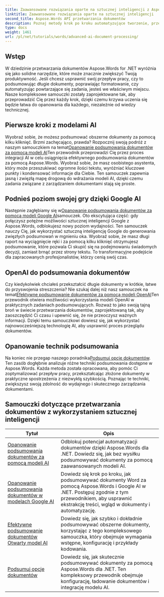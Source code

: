 ```yaml
---
title: Zaawansowane rozwiązania oparte na sztucznej inteligencji z Aspose.Words dla .NET
linktitle: Zaawansowane rozwiązania oparte na sztucznej inteligencji
second_title: Aspose.Words API przetwarzania dokumentów
description: Poznaj metody krok po kroku automatyzujące tworzenie, przetwarzanie i analizę dokumentów dzięki wykorzystaniu spostrzeżeń i możliwości przetwarzania opartych na sztucznej inteligencji.
type: docs
weight: 1461
url: /pl/net/tutorials/words/advanced-ai-document-processing/
---
```

## Wstęp

W dziedzinie przetwarzania dokumentów Aspose.Words for .NET wyróżnia się jako solidne narzędzie, które może znacznie zwiększyć Twoją produktywność. Jeśli chcesz usprawnić swój przepływ pracy, czy to podsumowując długie dokumenty, poprawiając formatowanie, czy automatyzując powtarzające się zadania, jesteś we właściwym miejscu. Nasze kompleksowe samouczki zostały zaprojektowane tak, aby przeprowadzić Cię przez każdy krok, dzięki czemu krzywa uczenia się będzie łatwa do opanowania dla każdego, niezależnie od wiedzy technicznej.

## Pierwsze kroki z modelami AI

 Wyobraź sobie, że możesz podsumować obszerne dokumenty za pomocą kilku kliknięć. Brzmi zachęcająco, prawda? Rozpocznij swoją podróż z naszym samouczkiem na temat[Opanowanie podsumowania dokumentów za pomocą modeli AI](./mastering-document-summarization-ai-model/)Ten przewodnik przeprowadzi Cię przez proces integracji AI w celu osiągnięcia efektywnego podsumowania dokumentów za pomocą Aspose.Words. Wyobraź sobie, że masz osobistego asystenta, który może przeszukiwać ogromne ilości tekstu, wyróżniać kluczowe punkty i kondensować informacje dla Ciebie. Ten samouczek zapewnia jasną i zwięzłą mapę drogową do wdrażania modeli AI, dzięki czemu zadania związane z zarządzaniem dokumentami stają się proste.

## Podnieś poziom swojej gry dzięki Google AI

 Następnie zagłębiamy się w[Opanowanie podsumowania dokumentów za pomocą modeli Google AI](./mastering-document-summarization-google-ai-model/)samouczek. Oto ekscytująca część: gdy połączysz potężne możliwości sztucznej inteligencji Google z Aspose.Words, odblokujesz nowy poziom wydajności. Ten samouczek nauczy Cię, jak wykorzystać sztuczną inteligencję Google do generowania zwięzłych podsumowań w mgnieniu oka. Wyobraź sobie, że masz długi raport na wyciągnięcie ręki i za pomocą kilku kliknięć otrzymujesz podsumowanie, które pozwala Ci skupić się na podejmowaniu świadomych decyzji, zamiast brnąć przez strony tekstu. To transformacyjne podejście dla zapracowanych profesjonalistów, którzy cenią swój czas.

## OpenAI do podsumowania dokumentów

 Czy kiedykolwiek chciałeś przekształcić długie dokumenty w krótkie, łatwe do przyswojenia streszczenia? Nie szukaj dalej niż nasz samouczek na temat[Efektywne podsumowanie dokumentów za pomocą modeli OpenAI](./efficient-document-summarization-openai-model/)Ten przewodnik otwiera możliwości wykorzystania modeli OpenAI w praktycznych zadaniach podsumowujących. Rozważ to jako swoją tajną broń w świecie przetwarzania dokumentów, zaprojektowaną tak, aby zaoszczędzić Ci czasu i upewnić się, że nie przeoczysz ważnych informacji. Dzięki temu samouczkowi dowiesz się, jak wykorzystać najnowocześniejszą technologię AI, aby usprawnić proces przeglądu dokumentów.

## Opanowanie technik podsumowania

 Na koniec nie przegap naszego poradnika[Podsumuj opcje dokumentów](./summarize-documents-options/). Ten zasób dogłębnie analizuje różne techniki podsumowania dostępne w Aspose.Words. Każda metoda została opracowana, aby pomóc Ci zoptymalizować przepływ pracy, przekształcając złożone dokumenty w praktyczne spostrzeżenia z niezwykłą szybkością. Poznając te techniki, zwiększysz swoją zdolność do wydajnego i skutecznego zarządzania dokumentami.

 ## Samouczki dotyczące przetwarzania dokumentów z wykorzystaniem sztucznej inteligencji
| Tytuł | Opis |
| --- | --- |
| [Opanowanie podsumowania dokumentów za pomocą modeli AI](./mastering-document-summarization-ai-model/) | Odblokuj potencjał automatyzacji dokumentów dzięki Aspose.Words dla .NET. Dowiedz się, jak bez wysiłku podsumowywać dokumenty za pomocą zaawansowanych modeli AI. |
| [Opanowanie podsumowania dokumentów w modelach Google AI](./mastering-document-summarization-google-ai-model/) | Dowiedz się krok po kroku, jak podsumowywać dokumenty Word za pomocą Aspose.Words i Google AI w .NET. Postępuj zgodnie z tym przewodnikiem, aby usprawnić ekstrakcję treści, wgląd w dokumenty i automatyzację. |
| [Efektywne podsumowanie dokumentów Otwarty model AI](./efficient-document-summarization-openai-model/) | Dowiedz się, jak szybko i dokładnie podsumowywać obszerne dokumenty, korzystając z tego kompleksowego samouczka, który obejmuje wymagania wstępne, konfigurację i przykłady kodowania. |
| [Podsumuj opcje dokumentów](./summarize-documents-options/) | Dowiedz się, jak skutecznie podsumowywać dokumenty za pomocą Aspose.Words dla .NET. Ten kompleksowy przewodnik obejmuje konfigurację, ładowanie dokumentów i integrację modelu AI. |